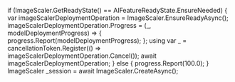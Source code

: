 if (ImageScaler.GetReadyState() == AIFeatureReadyState.EnsureNeeded)
{
    var imageScalerDeploymentOperation = ImageScaler.EnsureReadyAsync();
    imageScalerDeploymentOperation.Progress = (_, modelDeploymentProgress) =>
    {
        progress.Report(modelDeploymentProgress);
    };
    using var _ = cancellationToken.Register(() => imageScalerDeploymentOperation.Cancel());
    await imageScalerDeploymentOperation;
}
else
{
    progress.Report(100.0);
}
ImageScaler _session = await ImageScaler.CreateAsync();
